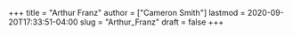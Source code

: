+++
title = "Arthur Franz"
author = ["Cameron Smith"]
lastmod = 2020-09-20T17:33:51-04:00
slug = "Arthur_Franz"
draft = false
+++
